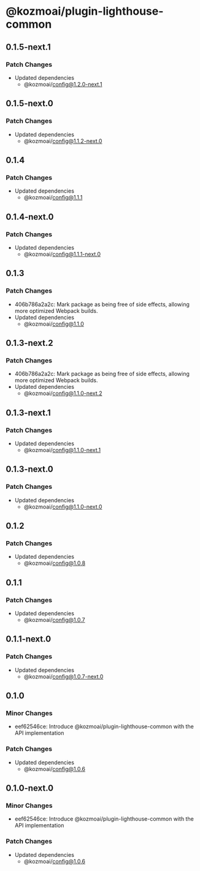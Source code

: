 # @kozmoai/plugin-lighthouse-common

## 0.1.5-next.1

### Patch Changes

- Updated dependencies
  - @kozmoai/config@1.2.0-next.1

## 0.1.5-next.0

### Patch Changes

- Updated dependencies
  - @kozmoai/config@1.1.2-next.0

## 0.1.4

### Patch Changes

- Updated dependencies
  - @kozmoai/config@1.1.1

## 0.1.4-next.0

### Patch Changes

- Updated dependencies
  - @kozmoai/config@1.1.1-next.0

## 0.1.3

### Patch Changes

- 406b786a2a2c: Mark package as being free of side effects, allowing more optimized Webpack builds.
- Updated dependencies
  - @kozmoai/config@1.1.0

## 0.1.3-next.2

### Patch Changes

- 406b786a2a2c: Mark package as being free of side effects, allowing more optimized Webpack builds.
- Updated dependencies
  - @kozmoai/config@1.1.0-next.2

## 0.1.3-next.1

### Patch Changes

- Updated dependencies
  - @kozmoai/config@1.1.0-next.1

## 0.1.3-next.0

### Patch Changes

- Updated dependencies
  - @kozmoai/config@1.1.0-next.0

## 0.1.2

### Patch Changes

- Updated dependencies
  - @kozmoai/config@1.0.8

## 0.1.1

### Patch Changes

- Updated dependencies
  - @kozmoai/config@1.0.7

## 0.1.1-next.0

### Patch Changes

- Updated dependencies
  - @kozmoai/config@1.0.7-next.0

## 0.1.0

### Minor Changes

- eef62546ce: Introduce @kozmoai/plugin-lighthouse-common with the API implementation

### Patch Changes

- Updated dependencies
  - @kozmoai/config@1.0.6

## 0.1.0-next.0

### Minor Changes

- eef62546ce: Introduce @kozmoai/plugin-lighthouse-common with the API implementation

### Patch Changes

- Updated dependencies
  - @kozmoai/config@1.0.6
